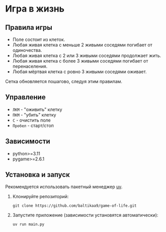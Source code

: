 # Игра в жизнь

## Правила игры
- Поле состоит из клеток.
- Любая живая клетка с меньше 2 живыми соседями погибает от одиночества.
- Любая живая клетка с 2 или 3 живыми соседями продолжает жить.
- Любая живая клетка с более 3 живыми соседями погибает от перенаселения.
- Любая мёртвая клетка с ровно 3 живыми соседями оживает.

Сетка обновляется пошагово, следуя этим правилам.

## Управление
- `ЛКМ` - "оживить" клетку
- `ПКМ` - "убить" клетку
- `C` - очистить поле
- `Пробел` - старт/стоп

## Зависимости
- python>=3.11
- pygame>=2.6.1

## Установка и запуск
Рекомендуется использовать пакетный менеджер [uv](https://github.com/astral-sh/uv).
1. Клонируйте репозиторий:
    ```shell
   git clone https://github.com/baltikaa9/game-of-life.git
   ```
2. Запустите приложение (зависимости установятся автоматически):
   ```shell
   uv run main.py
   ```